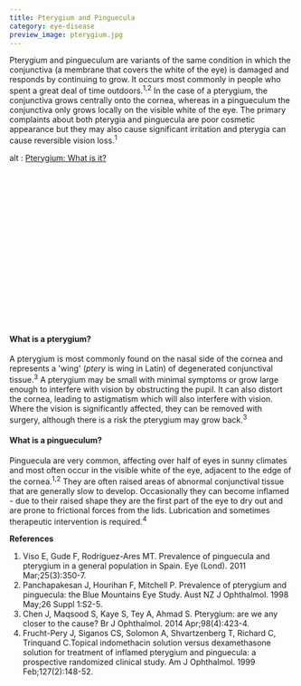 ```yaml
---
title: Pterygium and Pinguecula
category: eye-disease
preview_image: pterygium.jpg
---
```


<div class="employee-heading">
<p>Pterygium and pingueculum are variants of the same condition in which the conjunctiva (a membrane that covers the white of the eye) is damaged and responds by continuing to grow. It occurs most commonly in people who spent a great deal of time outdoors.<sup>1,2</sup> In the case of a pterygium, the conjunctiva grows centrally onto the cornea, whereas in a pingueculum the conjunctiva only grows locally on the visible white of the eye. The primary complaints about both pterygia and pinguecula are poor cosmetic appearance but they may also cause significant irritation and pterygia can cause reversible vision loss.<sup>1</sup></p>
</div>

<div class="myWrapper" style="position: relative; padding-bottom: 56.25%; height: 0;"><!--\[if IE]><iframe frameborder="0" type="text/html" src="https://2689-2347.captiv8online.com/animations/embed/one/pterygium-what-is-it?player_width=100%&player_height=100%&site_company_language=34&autostart=false" width="100%" height="100%" style="position:absolute;top:0;left:0;width:100%;height:100%;"></iframe><!\[endif]--><!--\[if !IE]> <--><object data="https://2689-2347.captiv8online.com/animations/embed/one/pterygium-what-is-it?player_width=100%&player_height=100%&site_company_language=34&autostart=false" type="text/html" width="100%" height="100%" style="position:absolute;top:0;left:0;width:100%;height:100%;">  alt : <a href="https://2689-2347.captiv8online.com/animations/embed/one/pterygium-what-is-it?player_width=100%&player_height=100%&site_company_language=34&autostart=false">Pterygium: What is it?</a></object><!--> <!\[endif]--></div>

<br>

#### What is a pterygium?

A pterygium is most commonly found on the nasal side of the cornea and represents a 'wing' (_ptery_ is wing in Latin) of degenerated conjunctival tissue.<sup>3</sup> A pterygium may be small with minimal symptoms or grow large enough to interfere with vision by obstructing the pupil. It can also distort the cornea, leading to astigmatism which will also interfere with vision. Where the vision is significantly affected, they can be removed with surgery, although there is a risk the pterygium may grow back.<sup>3</sup>

#### What is a pingueculum?

Pinguecula are very common, affecting over half of eyes in sunny climates and most often occur in the visible white of the eye, adjacent to the edge of the cornea.<sup>1,2</sup> They are often raised areas of abnormal conjunctival tissue that are generally slow to develop. Occasionally they can become inflamed - due to their raised shape they are the first part of the eye to dry out and are prone to frictional forces from the lids. Lubrication and sometimes therapeutic intervention is required.<sup>4</sup>

<b>References</b>

1. Viso E, Gude F, Rodríguez-Ares MT. Prevalence of pinguecula and pterygium in a general population in Spain. Eye (Lond). 2011 Mar;25(3):350-7.
2. Panchapakesan J, Hourihan F, Mitchell P. Prevalence of pterygium and pinguecula: the Blue Mountains Eye Study. Aust NZ J Ophthalmol. 1998 May;26 Suppl 1:S2-5.
3. Chen J, Maqsood S, Kaye S, Tey A, Ahmad S. Pterygium: are we any closer to the cause? Br J Ophthalmol. 2014 Apr;98(4):423-4.
4. Frucht-Pery J, Siganos CS, Solomon A, Shvartzenberg T, Richard C, Trinquand C.Topical indomethacin solution versus dexamethasone solution for treatment of inflamed pterygium and pinguecula: a prospective randomized clinical study. Am J Ophthalmol. 1999 Feb;127(2):148-52.
